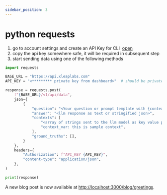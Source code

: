 ```yaml
---
sidebar_position: 3
---
```


# python requests

1. go to account settings and create an API Key for CLI&nbsp; [open](http://google.com)
2. copy the api key somewhere safe, it will be required in subsequent step
3. start sending data using one of the following methods

```python title="setup.py"
import requests

BASE_URL = "https://api.xleaplabs.com"
API_KEY = "<********* private key from dashboard>"  # should be private

response = requests.post(
    f"{BASE_URL}/v1/api/data",
    json={
        {
            "question": "<Your question or prompt template with {context_var}>",
            "answer": "<llm response as text or stringified json>",
            "contexts": [
                "<array of strings sent to the llm model as key value pair>",
                "context_var: this is sample context",
            ],
            "ground_truths": [],
        }
    },
    headers={
        "Authorization": f"API_KEY {API_KEY}",
        "content-type": "application/json",
    },
)

print(response)
```

A new blog post is now available at [http://localhost:3000/blog/greetings](http://localhost:3000/blog/greetings).
